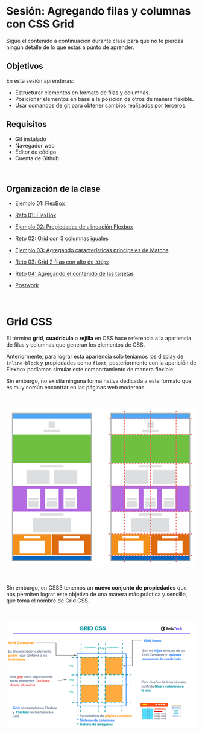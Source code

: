 # Sesión: Agregando filas y columnas con CSS Grid

Sigue el contenido a continuación durante clase para que no te pierdas ningún
detalle de lo que estás a punto de aprender.

## Objetivos

En esta sesión aprenderás:

- Estructurar elementos en formato de filas y columnas.
- Posicionar elementos en base a la posición de otros de manera flexible.
- Usar comandos de git para obtener cambios realizados por terceros.

## Requisitos

- Git  instalado
- Navegador web
- Editor de código 
- Cuenta de Github

<br/>

## Organización de la clase

- [Ejemplo 01: FlexBox](./Ejemplo-01)

- [Reto  01: FlexBox](./reto-01)

- [Ejemplo  02: Propiedades de alineación Flexbox](./Ejemplo-02)

- [Reto  02: Grid con 3 columnas iguales](./reto-02)

- [Ejemplo  03: Agregando características principales de Matcha](./Ejemplo-03)

- [Reto  03: Grid 2 filas con alto de `330px`](./reto-03)

- [Reto  04: Agregando el contenido de las tarjetas](./reto-04)

- [Postwork](./postwork)

<br/>

# Grid CSS

El término **grid**, **cuadrícula** o **rejilla** en CSS hace referencia a la apariencia de filas y columnas que generan los elementos de CSS.

Anteriormente, para lograr esta apariencia solo teníamos los display de `inline-block` y propiedades como `float`, posteriormente con la aparición de Flexbox podíamos simular este comportamiento de manera flexible.

Sin embargo, no existía ninguna forma nativa dedicada a este formato que es muy común encontrar en las páginas web modernas.

<br/>

![](./assets/s4.png)

<br/>

Sin embargo, en CSS3 tenemos un **nuevo conjunto de propiedades** que nos permiten lograr este objetivo de una manera más práctica y sencillo, que toma el nombre de Grid CSS.

<br/>

![](./assets/s4-1.png)

<br/>